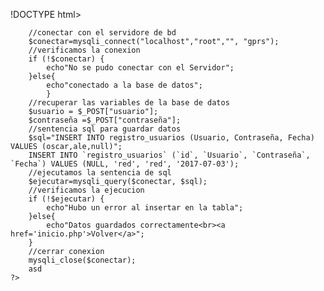 !DOCTYPE html>
<html>
<head>
	<title>logIn</title>
</head>
<body>
	<?php
		

		//conectar con el servidore de bd
		$conectar=mysqli_connect("localhost","root","", "gprs");
		//verificamos la conexion
		if (!$conectar) {
			echo"No se pudo conectar con el Servidor";
		}else{
			echo"conectado a la base de datos";
			}
		//recuperar las variables de la base de datos
		$usuario = $_POST["usuario"];
		$contraseña =$_POST["contraseña"];
		//sentencia sql para guardar datos
		$sql="INSERT INTO registro_usuarios (Usuario, Contraseña, Fecha) VALUES (oscar,ale,null)";
		INSERT INTO `registro_usuarios` (`id`, `Usuario`, `Contraseña`, `Fecha`) VALUES (NULL, 'red', 'red', '2017-07-03');
		//ejecutamos la sentencia de sql
		$ejecutar=mysqli_query($conectar, $sql);
		//verificamos la ejecucion
		if (!$ejecutar) {
			echo"Hubo un error al insertar en la tabla";
		}else{
			echo"Datos guardados correctamente<br><a href='inicio.php'>Volver</a>";
		}
		//cerrar conexion
		mysqli_close($conectar);
		asd
	?>
</body>
</html>
